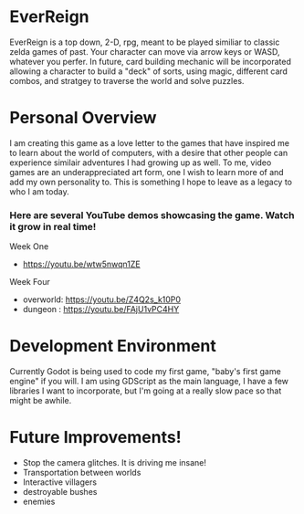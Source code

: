 # EverReign

EverReign is a top down, 2-D, rpg, meant to be played similiar to classic zelda games of past. 
Your character can move via arrow keys or WASD, whatever you perfer. In future, card building mechanic will be incorporated allowing a character to build a "deck" of sorts, using magic, different card combos, and stratgey to traverse the world and solve puzzles. 

# Personal Overview
I am creating this game as a love letter to the games that have inspired me to learn about the world of computers, with a desire that other people can experience similair adventures I had growing up as well. To me, video games are an underappreciated art form, one I wish to learn more of and add my own personality to. This is something I hope to leave as a legacy to who I am today. 

### Here are several YouTube demos showcasing the game. Watch it grow in real time!

Week One
+ https://youtu.be/wtw5nwqn1ZE

Week Four  
+ overworld: https://youtu.be/Z4Q2s_k10P0 
+ dungeon  : https://youtu.be/FAjU1vPC4HY

# Development Environment
Currently Godot is being used to code my first game, "baby's first game engine" if you will. I am using GDScript as the main language, I have a few libraries I want to incorporate, but I'm going at a really slow pace so that might be awhile. 

# Future Improvements!
* Stop the camera glitches. It is driving me insane!
* Transportation between worlds
* Interactive villagers
* destroyable bushes
* enemies
